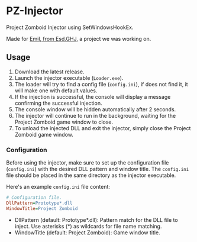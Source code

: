 # PZ-Injector
Project Zomboid Injector using SetWindowsHookEx.

Made for [Emil, from Esd.GHJ](https://github.com/Emilprivate/Esd.GHJ/tree/main/Project%20Zomboid), a project we was working on.

## Usage
1. Download the latest release.
2. Launch the injector executable (`Loader.exe`).
3. The loader will try to find a config file (`config.ini`), if does not find it, it will make one with default values.
4. If the injection is successful, the console will display a message confirming the successful injection.
5. The console window will be hidden automatically after 2 seconds.
6. The injector will continue to run in the background, waiting for the Project Zomboid game window to close.
7. To unload the injected DLL and exit the injector, simply close the Project Zomboid game window.

### Configuration
Before using the injector, make sure to set up the configuration file (`config.ini`) with the desired DLL pattern and window title. The `config.ini` file should be placed in the same directory as the injector executable.

Here's an example `config.ini` file content:

```ini
# Configuration file.
DllPattern=Prototype*.dll
WindowTitle=Project Zomboid
```
- DllPattern (default: Prototype*.dll): Pattern match for the DLL file to inject. Use asterisks (*) as wildcards for file name matching.
- WindowTitle (default: Project Zomboid): Game window title.

